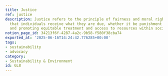 ```yaml
---
title: Justice
ref: justice
description: Justice refers to the principle of fairness and moral rightness, ensuring
  that individuals receive what they are due, whether it be punishment or reward,
  and promoting equitable treatment and access to resources within society.
notion_page_id: 34213f6f-4287-4a2c-9b58-f580f38cba74
exported_at: '2025-06-16T14:24:42.776285+00:00'
tags:
- sustainability
- advocacy
category:
- Sustainability & Environment
id: GL8
---
```


